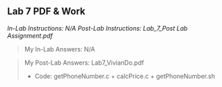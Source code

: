 ## Lab 7 PDF & Work

*In-Lab Instructions: N/A*
*Post-Lab Instructions: Lab_7_Post Lab Assignment.pdf*

>My In-Lab Answers: N/A

>My Post-Lab Answers: Lab7_VivianDo.pdf
>* Code: getPhoneNumber.c + calcPrice.c + getPhoneNumber.sh
